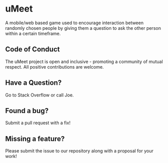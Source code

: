 # uMeet

A mobile/web based game used to encourage interaction between randomly chosen people by giving them a question to ask the other person within a certain timeframe.



## Code of Conduct

The uMeet project is open and inclusive - promoting a community of mutual respect. All positive contributions are welcome. 

## Have a Question?

Go to Stack Overflow or call Joe.

## Found a bug?

Submit a pull request with a fix!

## Missing a feature?

Please submit the issue to our repository along with a proposal for your work!
